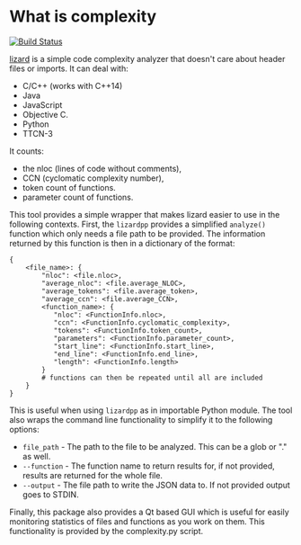 # What is complexity

[![Build Status](https://travis-ci.org/LeonardMH/complexity.svg?branch=master)](https://travis-ci.org/LeonardMH/complexity)

[lizard](https://github.com/terryyin/lizard) is a simple code complexity
analyzer that doesn't care about header files or imports. It can deal
with:

- C/C++ (works with C++14)
- Java
- JavaScript
- Objective C.
- Python
- TTCN-3

It counts:

- the nloc (lines of code without comments),
- CCN (cyclomatic complexity number),
- token count of functions.
- parameter count of functions.

This tool provides a simple wrapper that makes lizard easier to use
in the following contexts. First, the `lizardpp` provides a simplified
`analyze()` function which only needs a file path to be provided. The
information returned by this function is then in a dictionary of the
format:

    {
        <file_name>: {
            "nloc": <file.nloc>,
            "average_nloc": <file.average_NLOC>,
            "average_tokens": <file.average_token>,
            "average_ccn": <file.average_CCN>,
            <function_name>: {
               "nloc": <FunctionInfo.nloc>,
               "ccn": <FunctionInfo.cyclomatic_complexity>,
               "tokens": <FunctionInfo.token_count>,
               "parameters": <FunctionInfo.parameter_count>,
               "start_line": <FunctionInfo.start_line>,
               "end_line": <FunctionInfo.end_line>,
               "length": <FunctionInfo.length>
            }
            # functions can then be repeated until all are included
        }
    }

This is useful when using `lizardpp` as in importable Python module. The
tool also wraps the command line functionality to simplify it to the
following options:

- `file_path` - The path to the file to be analyzed. This can be a
glob or "." as well.
- `--function` - The function name to return results for, if not
provided, results are returned for the whole file.
- `--output` - The file path to write the JSON data to. If not
provided output goes to STDIN.

Finally, this package also provides a Qt based GUI which is useful for
easily monitoring statistics of files and functions as you work on them.
This functionality is provided by the complexity.py script.
